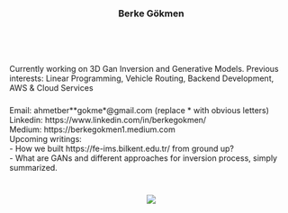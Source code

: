 <h3 align="center">Berke Gökmen</h2>

###

<br clear="both">

###

<img align="right" height="0" src=""  />

###

<br clear="both">

<div>
  Currently working on 3D Gan Inversion and Generative Models.
  Previous interests: Linear Programming, Vehicle Routing, Backend Development, AWS & Cloud Services
</div>

###

<div>
  Email: ahmetber**gokme*@gmail.com (replace * with obvious letters)<br clear="both">
  Linkedin: https://www.linkedin.com/in/berkegokmen/<br clear="both">
  Medium: https://berkegokmen1.medium.com<br clear="both">
  Upcoming writings:<br clear="both">
    - How we built https://fe-ims.bilkent.edu.tr/ from ground up?<br clear="both">
    - What are GANs and different approaches for inversion process, simply summarized.<br clear="both">
  
</div>

###

<br clear="both">

<div align="center">
  <img src="https://profile-counter.glitch.me/berkegokmen1/count.svg?"  />
</div>

###
